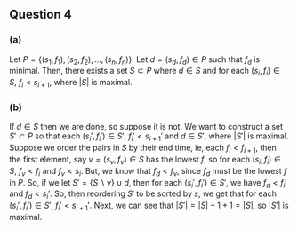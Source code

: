 ## Question 4

### (a)

Let $P = \{ (s_1, f_1), (s_2, f_2), ..., (s_n, f_n) \}$. Let $d = (s_d, f_d) \in P$ such that $f_d$ is minimal. Then, there exists a set $S \subset P$ where $d \in S$ and for each $(s_i, f_i) \in S$, $f_i < s_{i+1}$, where $|S|$ is maximal.

### (b)

If $d \in S$ then we are done, so suppose it is not. We want to construct a set $S \prime \subset P$ so that each $(s_i \prime, f_i \prime) \in S \prime$, $f_i \prime < s_{i+1} \prime$ and $d \in S \prime$, where $|S \prime |$ is maximal. Suppose we order the pairs in $S$ by their end time, ie, each $f_i < f_{i+1}$, then the first element, say $v = (s_v, f_v) \in S$ has the lowest $f$, so for each $(s_i, f_i) \in S$, $f_v < f_i$ and $f_v < s_i$. But, we know that $f_d < f_v$, since $f_d$ must be the lowest $f$ in $P$. So, if we let $S \prime = \{ S \backslash v \} \cup d$, then for each $(s_i \prime, f_i \prime) \in S \prime$, we have $f_d < f_i \prime$ and $f_d < s_i \prime$. So, then reordering $S \prime$ to be sorted by $s$, we get that for each $(s_i \prime, f_i \prime) \in S \prime$, $f_i \prime < s_{i+1} \prime$. Next, we can see that $|S \prime| = |S| - 1 + 1 = |S|$, so $|S \prime|$ is maximal.
